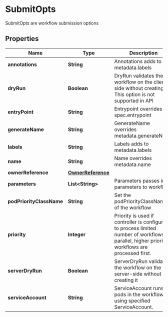 

# SubmitOpts

SubmitOpts are workflow submission options
## Properties

Name | Type | Description | Notes
------------ | ------------- | ------------- | -------------
**annotations** | **String** | Annotations adds to metadata.labels |  [optional]
**dryRun** | **Boolean** | DryRun validates the workflow on the client-side without creating it. This option is not supported in API |  [optional]
**entryPoint** | **String** | Entrypoint overrides spec.entrypoint |  [optional]
**generateName** | **String** | GenerateName overrides metadata.generateName |  [optional]
**labels** | **String** | Labels adds to metadata.labels |  [optional]
**name** | **String** | Name overrides metadata.name |  [optional]
**ownerReference** | [**OwnerReference**](OwnerReference.md) |  |  [optional]
**parameters** | **List&lt;String&gt;** | Parameters passes input parameters to workflow |  [optional]
**podPriorityClassName** | **String** | Set the podPriorityClassName of the workflow |  [optional]
**priority** | **Integer** | Priority is used if controller is configured to process limited number of workflows in parallel, higher priority workflows are processed first. |  [optional]
**serverDryRun** | **Boolean** | ServerDryRun validates the workflow on the server-side without creating it |  [optional]
**serviceAccount** | **String** | ServiceAccount runs all pods in the workflow using specified ServiceAccount. |  [optional]



